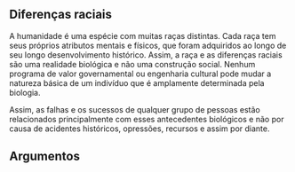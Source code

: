 ## Diferenças raciais



A humanidade é uma espécie com muitas raças distintas. Cada raça tem seus próprios atributos mentais e físicos, que foram adquiridos ao longo de seu longo desenvolvimento histórico. Assim, a raça e as diferenças raciais são uma realidade biológica e não uma construção social. Nenhum programa de valor governamental ou engenharia cultural pode mudar a natureza básica de um indivíduo que é amplamente determinada pela biologia.

  


  


Assim, as falhas e os sucessos de qualquer grupo de pessoas estão relacionados principalmente com esses antecedentes biológicos e não por causa de acidentes históricos, opressões, recursos e assim por diante.

## Argumentos





